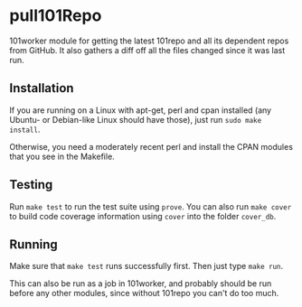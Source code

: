 pull101Repo
===========

101worker module for getting the latest 101repo and all its dependent repos
from GitHub. It also gathers a diff off all the files changed since it was
last run.

Installation
------------

If you are running on a Linux with apt-get, perl and cpan installed (any Ubuntu-
or Debian-like Linux should have those), just run `sudo make install`.

Otherwise, you need a moderately recent perl and install the CPAN modules that
you see in the Makefile.

Testing
-------

Run `make test` to run the test suite using `prove`. You can also run
`make cover` to build code coverage information using `cover` into the folder
`cover_db`.

Running
-------

Make sure that `make test` runs successfully first. Then just type `make run`.

This can also be run as a job in 101worker, and probably should be run before
any other modules, since without 101repo you can't do too much.
